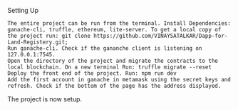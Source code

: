 Setting Up

    The entire project can be run from the terminal. Install Dependencies: ganache-cli, truffle, ethereum, lite-server. To get a local copy of the project run: git clone https://github.com/VINAYSATALKAR/Dapp-for-Land-Registery.git;
    Run ganache-cli. Check if the gananche client is listening on 127.0.0.1:7545.
    Open the directory of the project and migrate the contracts to the local blockchain. On a new terminal Run: truffle migrate --reset
    Deploy the front end of the project. Run: npm run dev
    Add the first account in ganache in metamask using the secret keys and refresh. Check if the bottom of the page has the address displayed.

The project is now setup.
